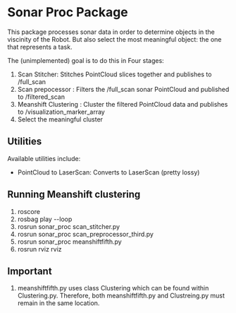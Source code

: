 # Sonar Proc Package

This package processes sonar data in order to determine objects in the viscinity 
of the Robot. But also select the most meaningful object: the one that represents
a task.

The (unimplemented) goal is to do this in Four stages:

1. Scan Stitcher: Stitches PointCloud slices together and publishes to /full_scan 
2. Scan prepocessor : Filters the /full_scan sonar PointCloud and published to /filtered_scan
3. Meanshift Clustering : Cluster the filtered PointCloud data and publishes to /visualization_marker_array
4. Select the meaningful cluster

## Utilities

Available utilities include:

* PointCloud to LaserScan: Converts to LaserScan (pretty lossy)


## Running Meanshift clustering

1. roscore
2. rosbag play <path to your rosbag> --loop 
3. rosrun sonar_proc scan_stitcher.py
4. rosrun sonar_proc scan_preprocessor_third.py
5. rosrun sonar_proc meanshiftfifth.py
6. rosrun rviz rviz

## Important

1. meanshiftfifth.py uses class Clustering which can be found within Clustering.py. 
   Therefore, both meanshiftfifth.py and Clustreing.py must remain in the same location.

